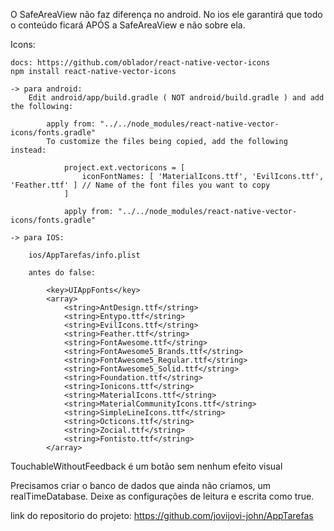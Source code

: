 O SafeAreaView não faz diferença no android. No ios ele garantirá que todo o conteúdo ficará APÓS a SafeAreaView  e não sobre ela.

Icons:

    docs: https://github.com/oblador/react-native-vector-icons
    npm install react-native-vector-icons

    -> para android: 
        Edit android/app/build.gradle ( NOT android/build.gradle ) and add the following:

            apply from: "../../node_modules/react-native-vector-icons/fonts.gradle"
            To customize the files being copied, add the following instead:

                project.ext.vectoricons = [
                    iconFontNames: [ 'MaterialIcons.ttf', 'EvilIcons.ttf', 'Feather.ttf' ] // Name of the font files you want to copy
                ]

                apply from: "../../node_modules/react-native-vector-icons/fonts.gradle"

    -> para IOS:

        ios/AppTarefas/info.plist

        antes do false:

            <key>UIAppFonts</key>
            <array>
                <string>AntDesign.ttf</string>
                <string>Entypo.ttf</string>
                <string>EvilIcons.ttf</string>
                <string>Feather.ttf</string>
                <string>FontAwesome.ttf</string>
                <string>FontAwesome5_Brands.ttf</string>
                <string>FontAwesome5_Regular.ttf</string>
                <string>FontAwesome5_Solid.ttf</string>
                <string>Foundation.ttf</string>
                <string>Ionicons.ttf</string>
                <string>MaterialIcons.ttf</string>
                <string>MaterialCommunityIcons.ttf</string>
                <string>SimpleLineIcons.ttf</string>
                <string>Octicons.ttf</string>
                <string>Zocial.ttf</string>
                <string>Fontisto.ttf</string>
            </array>

TouchableWithoutFeedback é um botão sem nenhum efeito visual

Precisamos criar o banco de dados que ainda não criamos, um realTimeDatabase. Deixe as configurações de leitura e escrita como true.

link do repositorio do projeto: https://github.com/jovijovi-john/AppTarefas